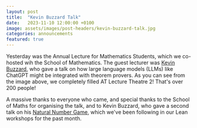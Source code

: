 ```yaml
---
layout: post
title:  "Kevin Buzzard Talk"
date:   2023-11-10 12:00:00 +0100
image: assets/images/post-headers/kevin-buzzard-talk.jpg
categories: announcements
featured: true
---
```

Yesterday was the Annual Lecture for Mathematics Students, which we co-hosted wih the School of Mathematics. The guest lecturer was [Kevin Buzzard][kevin], who gave a talk on how large language models (LLMs) like ChatGPT might be integrated with theorem provers. As you can see from the image above, we completely filled AT Lecture Theatre 2! That's over 200 people!

A massive thanks to everyone who came, and special thanks to the School of Maths for organising the talk, and to Kevin Buzzard, who gave a second talk on his [Natural Number Game][nng], which we've been following in our Lean workshops for the past month.

[kevin]: https://www.ma.ic.ac.uk/~buzzard/
[nng]: https://adam.math.hhu.de/#/g/hhu-adam/NNG4
